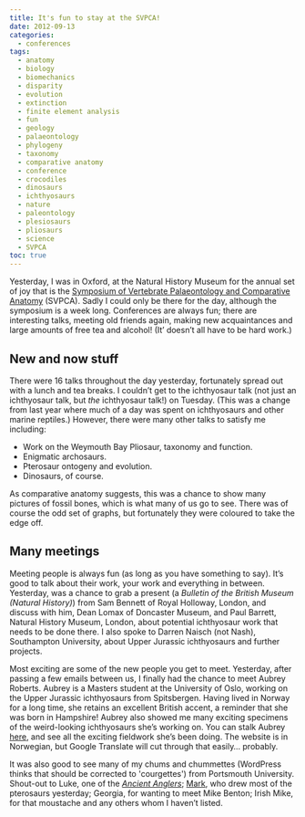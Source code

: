 ```yaml
---
title: It's fun to stay at the SVPCA!
date: 2012-09-13
categories:
  - conferences
tags:
  - anatomy
  - biology
  - biomechanics
  - disparity
  - evolution
  - extinction
  - finite element analysis
  - fun
  - geology
  - palaeontology
  - phylogeny
  - taxonomy
  - comparative anatomy
  - conference
  - crocodiles
  - dinosaurs
  - ichthyosaurs
  - nature
  - paleontology
  - plesiosaurs
  - pliosaurs
  - science
  - SVPCA
toc: true
---
```


Yesterday, I was in Oxford, at the Natural History Museum for the annual
set of joy that is the [Symposium of Vertebrate Palaeontology and
Comparative Anatomy](http://svpca.org "SVPCA") (SVPCA). Sadly I could
only be there for the day, although the symposium is a week long.
Conferences are always fun; there are interesting talks, meeting old
friends again, making new acquaintances and large amounts of free tea
and alcohol! (It’ doesn’t all have to be hard work.)

## New and now stuff

There were 16 talks throughout the day yesterday, fortunately spread out
with a lunch and tea breaks. I couldn’t get to the ichthyosaur talk (not
just an ichthyosaur talk, but *the* ichthyosaur talk\!) on Tuesday.
(This was a change from last year where much of a day was spent on
ichthyosaurs and other marine reptiles.) However, there were many other
talks to satisfy me including:

  - Work on the Weymouth Bay Pliosaur, taxonomy and function.
  - Enigmatic archosaurs.
  - Pterosaur ontogeny and evolution.
  - Dinosaurs, of course.

As comparative anatomy suggests, this was a chance to show many pictures
of fossil bones, which is what many of us go to see. There was of course
the odd set of graphs, but fortunately they were coloured to take the
edge off.

## Many meetings

Meeting people is always fun (as long as you have something to say).
It’s good to talk about their work, your work and everything in
between. Yesterday, was a chance to grab a present (a *Bulletin of the
British Museum  (Natural History)*) from Sam Bennett of Royal Holloway,
London, and discuss with him, Dean Lomax of Doncaster Museum, and Paul
Barrett, Natural History Museum, London, about potential ichthyosaur
work that needs to be done there. I also spoke to Darren Naisch (not
Nash), Southampton University, about Upper Jurassic ichthyosaurs and
further projects.

Most exciting are some of the new people you get to meet. Yesterday,
after passing a few emails between us, I finally had the chance to meet
Aubrey Roberts. Aubrey is a Masters student at the University of Oslo,
working on the Upper Jurassic ichthyosaurs from Spitsbergen. Having
lived in Norway for a long time, she retains an excellent British
accent, a reminder that she was born in Hampshire! Aubrey also showed
me many exciting specimens of the weird-looking ichthyosaurs she’s
working on. You can stalk Aubrey
[here](http://www.masterbloggen.no/blog/author/aubrey/ "Aubrey Roberts stuff"),
and see all the exciting fieldwork she’s been doing. The website is in
Norwegian, but Google Translate will cut through that easily… probably.

It was also good to see many of my chums and chummettes (WordPress
thinks that should be corrected to 'courgettes') from Portsmouth
University. Shout-out to Luke, one of the [*Ancient
Anglers*](http://ancientanglers.wordpress.com "Ancient Anglers");
[Mark](http://www.markwitton.com "Mark Witton homepage"), who drew most
of the pterosaurs yesterday; Georgia, for wanting to meet Mike Benton;
Irish Mike, for that moustache and any others whom I haven’t listed.

